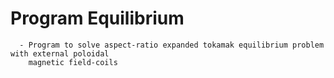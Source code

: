 # Program Equilibrium

  	  - Program to solve aspect-ratio expanded tokamak equilibrium problem with external poloidal
	    magnetic field-coils